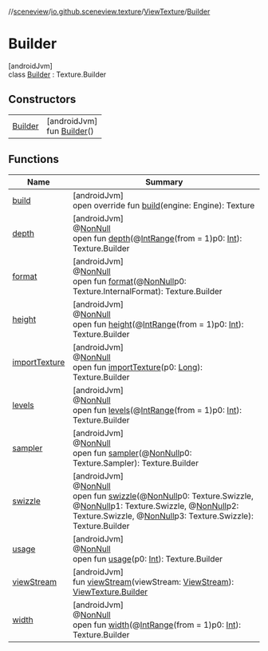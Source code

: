 //[sceneview](../../../../index.md)/[io.github.sceneview.texture](../../index.md)/[ViewTexture](../index.md)/[Builder](index.md)

# Builder

[androidJvm]\
class [Builder](index.md) : Texture.Builder

## Constructors

| | |
|---|---|
| [Builder](-builder.md) | [androidJvm]<br>fun [Builder](-builder.md)() |

## Functions

| Name | Summary |
|---|---|
| [build](build.md) | [androidJvm]<br>open override fun [build](build.md)(engine: Engine): Texture |
| [depth](index.md#1313264849%2FFunctions%2F-1571379623) | [androidJvm]<br>@[NonNull](https://developer.android.com/reference/kotlin/androidx/annotation/NonNull.html)<br>open fun [depth](index.md#1313264849%2FFunctions%2F-1571379623)(@[IntRange](https://developer.android.com/reference/kotlin/androidx/annotation/IntRange.html)(from = 1)p0: [Int](https://kotlinlang.org/api/latest/jvm/stdlib/kotlin/-int/index.html)): Texture.Builder |
| [format](index.md#1571567029%2FFunctions%2F-1571379623) | [androidJvm]<br>@[NonNull](https://developer.android.com/reference/kotlin/androidx/annotation/NonNull.html)<br>open fun [format](index.md#1571567029%2FFunctions%2F-1571379623)(@[NonNull](https://developer.android.com/reference/kotlin/androidx/annotation/NonNull.html)p0: Texture.InternalFormat): Texture.Builder |
| [height](index.md#-1567470501%2FFunctions%2F-1571379623) | [androidJvm]<br>@[NonNull](https://developer.android.com/reference/kotlin/androidx/annotation/NonNull.html)<br>open fun [height](index.md#-1567470501%2FFunctions%2F-1571379623)(@[IntRange](https://developer.android.com/reference/kotlin/androidx/annotation/IntRange.html)(from = 1)p0: [Int](https://kotlinlang.org/api/latest/jvm/stdlib/kotlin/-int/index.html)): Texture.Builder |
| [importTexture](index.md#-379671335%2FFunctions%2F-1571379623) | [androidJvm]<br>@[NonNull](https://developer.android.com/reference/kotlin/androidx/annotation/NonNull.html)<br>open fun [importTexture](index.md#-379671335%2FFunctions%2F-1571379623)(p0: [Long](https://kotlinlang.org/api/latest/jvm/stdlib/kotlin/-long/index.html)): Texture.Builder |
| [levels](index.md#567960339%2FFunctions%2F-1571379623) | [androidJvm]<br>@[NonNull](https://developer.android.com/reference/kotlin/androidx/annotation/NonNull.html)<br>open fun [levels](index.md#567960339%2FFunctions%2F-1571379623)(@[IntRange](https://developer.android.com/reference/kotlin/androidx/annotation/IntRange.html)(from = 1)p0: [Int](https://kotlinlang.org/api/latest/jvm/stdlib/kotlin/-int/index.html)): Texture.Builder |
| [sampler](index.md#1641360720%2FFunctions%2F-1571379623) | [androidJvm]<br>@[NonNull](https://developer.android.com/reference/kotlin/androidx/annotation/NonNull.html)<br>open fun [sampler](index.md#1641360720%2FFunctions%2F-1571379623)(@[NonNull](https://developer.android.com/reference/kotlin/androidx/annotation/NonNull.html)p0: Texture.Sampler): Texture.Builder |
| [swizzle](index.md#-558095253%2FFunctions%2F-1571379623) | [androidJvm]<br>@[NonNull](https://developer.android.com/reference/kotlin/androidx/annotation/NonNull.html)<br>open fun [swizzle](index.md#-558095253%2FFunctions%2F-1571379623)(@[NonNull](https://developer.android.com/reference/kotlin/androidx/annotation/NonNull.html)p0: Texture.Swizzle, @[NonNull](https://developer.android.com/reference/kotlin/androidx/annotation/NonNull.html)p1: Texture.Swizzle, @[NonNull](https://developer.android.com/reference/kotlin/androidx/annotation/NonNull.html)p2: Texture.Swizzle, @[NonNull](https://developer.android.com/reference/kotlin/androidx/annotation/NonNull.html)p3: Texture.Swizzle): Texture.Builder |
| [usage](index.md#87475507%2FFunctions%2F-1571379623) | [androidJvm]<br>@[NonNull](https://developer.android.com/reference/kotlin/androidx/annotation/NonNull.html)<br>open fun [usage](index.md#87475507%2FFunctions%2F-1571379623)(p0: [Int](https://kotlinlang.org/api/latest/jvm/stdlib/kotlin/-int/index.html)): Texture.Builder |
| [viewStream](view-stream.md) | [androidJvm]<br>fun [viewStream](view-stream.md)(viewStream: [ViewStream](../../-view-stream/index.md)): [ViewTexture.Builder](index.md) |
| [width](index.md#1503935214%2FFunctions%2F-1571379623) | [androidJvm]<br>@[NonNull](https://developer.android.com/reference/kotlin/androidx/annotation/NonNull.html)<br>open fun [width](index.md#1503935214%2FFunctions%2F-1571379623)(@[IntRange](https://developer.android.com/reference/kotlin/androidx/annotation/IntRange.html)(from = 1)p0: [Int](https://kotlinlang.org/api/latest/jvm/stdlib/kotlin/-int/index.html)): Texture.Builder |
